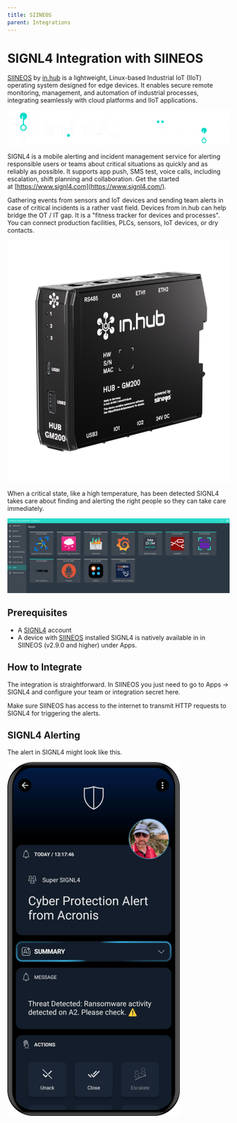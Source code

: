 ```yaml
---
title: SIINEOS
parent: Integrations
---
```


# SIGNL4 Integration with SIINEOS

[SIINEOS](https://www.inhub.de/en/products/software-siineos) by [in.hub](https://www.inhub.de/en) is a lightweight, Linux-based Industrial IoT (IIoT) operating system designed for edge devices. It enables secure remote monitoring, management, and automation of industrial processes, integrating seamlessly with cloud platforms and IIoT applications.

![in.hub SIINEOS](inhub-siineos.png)

SIGNL4 is a mobile alerting and incident management service for alerting responsible users or teams about critical situations as quickly and as reliably as possible. It supports app push, SMS test, voice calls, including escalation, shift planning and collaboration. Get the started at [https://www.signl4.com](https://www.signl4.com/).

Gathering events from sensors and IoT devices and sending team alerts in case of critical incidents is a rather vast field. Devices from in.hub can help bridge the OT / IT gap. It is a "fitness tracker for devices and processes". You can connect production facilities, PLCs, sensors, IoT devices, or dry contacts.

![in.hub](inhub.png)

When a critical state, like a high temperature, has been detected SIGNL4 takes care about finding and alerting the right people so they can take care immediately.

![SIINEOS Apps](siineos-apps.png)

## Prerequisites
- A [SIGNL4](https://www.signl4.com/) account
- A device with [SIINEOS](https://www.inhub.de/en/products/software-siineos) installed
SIGNL4 is natively available in in SIINEOS (v2.9.0 and higher) under Apps.

## How to Integrate

The integration is straightforward. In SIINEOS you just need to go to Apps -> SIGNL4 and configure your team or integration secret here.

Make sure SIINEOS has access to the internet to transmit HTTP requests to SIGNL4 for triggering the alerts.

## SIGNL4 Alerting

The alert in SIGNL4 might look like this.

![SIGNL4 Alert](signl4-inhub.png)
